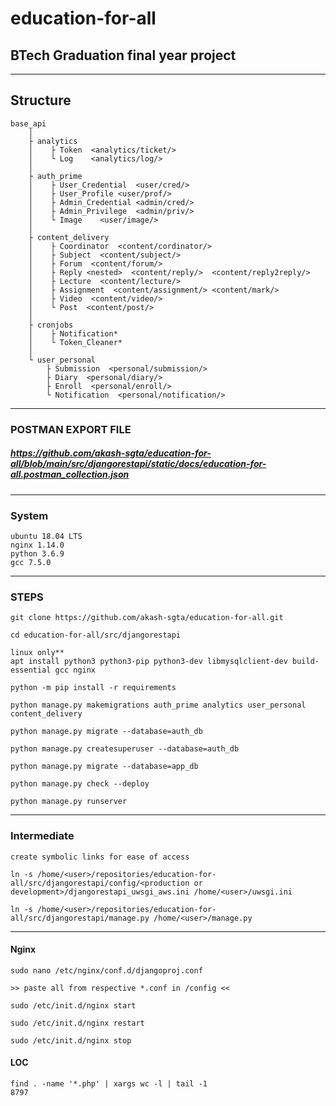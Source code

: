 # education-for-all

## BTech Graduation final year project

***

## Structure

```
base_api
    │
    ├ analytics
    │    ├ Token  <analytics/ticket/>
    │    └ Log    <analytics/log/>
    │
    ├ auth_prime
    │    ├ User_Credential  <user/cred/>
    │    ├ User_Profile <user/prof/>
    │    ├ Admin_Credential <admin/cred/>  
    │    ├ Admin_Privilege  <admin/priv/>
    │    └ Image    <user/image/>
    │
    ├ content_delivery
    │    ├ Coordinator  <content/cordinator/>
    │    ├ Subject  <content/subject/>
    │    ├ Forum  <content/forum/>
    │    ├ Reply <nested>  <content/reply/>  <content/reply2reply/>
    │    ├ Lecture  <content/lecture/>
    │    ├ Assignment  <content/assignment/> <content/mark/>
    │    ├ Video  <content/video/>
    │    └ Post  <content/post/>
    │
    ├ cronjobs
    │    ├ Notification*
    │    └ Token_Cleaner*
    │
    └ user_personal
        ├ Submission  <personal/submission/>
        ├ Diary  <personal/diary/>
        ├ Enroll  <personal/enroll/>
        └ Notification  <personal/notification/>
```

***

### POSTMAN EXPORT FILE

##### <https://github.com/akash-sgta/education-for-all/blob/main/src/djangorestapi/static/docs/education-for-all.postman_collection.json>

***

### System

```
ubuntu 18.04 LTS
nginx 1.14.0
python 3.6.9
gcc 7.5.0
```

***

### STEPS

```
git clone https://github.com/akash-sgta/education-for-all.git

cd education-for-all/src/djangorestapi

linux only**
apt install python3 python3-pip python3-dev libmysqlclient-dev build-essential gcc nginx

python -m pip install -r requirements

python manage.py makemigrations auth_prime analytics user_personal content_delivery

python manage.py migrate --database=auth_db

python manage.py createsuperuser --database=auth_db

python manage.py migrate --database=app_db

python manage.py check --deploy

python manage.py runserver
```

***

### Intermediate

```
create symbolic links for ease of access

ln -s /home/<user>/repositories/education-for-all/src/djangorestapi/config/<production or development>/djangorestapi_uwsgi_aws.ini /home/<user>/uwsgi.ini

ln -s /home/<user>/repositories/education-for-all/src/djangorestapi/manage.py /home/<user>/manage.py
```

***

#### Nginx

```
sudo nano /etc/nginx/conf.d/djangoproj.conf

>> paste all from respective *.conf in /config <<

sudo /etc/init.d/nginx start

sudo /etc/init.d/nginx restart

sudo /etc/init.d/nginx stop
```

#### LOC 

```
find . -name '*.php' | xargs wc -l | tail -1
8797
```